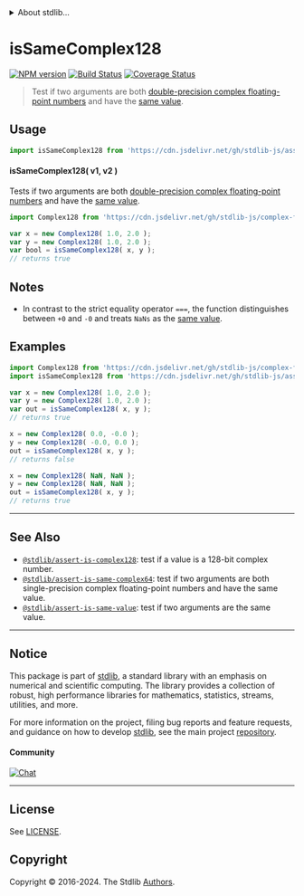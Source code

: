 <!--

@license Apache-2.0

Copyright (c) 2024 The Stdlib Authors.

Licensed under the Apache License, Version 2.0 (the "License");
you may not use this file except in compliance with the License.
You may obtain a copy of the License at

   http://www.apache.org/licenses/LICENSE-2.0

Unless required by applicable law or agreed to in writing, software
distributed under the License is distributed on an "AS IS" BASIS,
WITHOUT WARRANTIES OR CONDITIONS OF ANY KIND, either express or implied.
See the License for the specific language governing permissions and
limitations under the License.

-->


<details>
  <summary>
    About stdlib...
  </summary>
  <p>We believe in a future in which the web is a preferred environment for numerical computation. To help realize this future, we've built stdlib. stdlib is a standard library, with an emphasis on numerical and scientific computation, written in JavaScript (and C) for execution in browsers and in Node.js.</p>
  <p>The library is fully decomposable, being architected in such a way that you can swap out and mix and match APIs and functionality to cater to your exact preferences and use cases.</p>
  <p>When you use stdlib, you can be absolutely certain that you are using the most thorough, rigorous, well-written, studied, documented, tested, measured, and high-quality code out there.</p>
  <p>To join us in bringing numerical computing to the web, get started by checking us out on <a href="https://github.com/stdlib-js/stdlib">GitHub</a>, and please consider <a href="https://opencollective.com/stdlib">financially supporting stdlib</a>. We greatly appreciate your continued support!</p>
</details>

# isSameComplex128

[![NPM version][npm-image]][npm-url] [![Build Status][test-image]][test-url] [![Coverage Status][coverage-image]][coverage-url] <!-- [![dependencies][dependencies-image]][dependencies-url] -->

> Test if two arguments are both [double-precision complex floating-point numbers][@stdlib/complex/float64/ctor] and have the [same value][@stdlib/assert/is-same-value].



<section class="usage">

## Usage

```javascript
import isSameComplex128 from 'https://cdn.jsdelivr.net/gh/stdlib-js/assert-is-same-complex128@v0.2.2-deno/mod.js';
```

#### isSameComplex128( v1, v2 )

Tests if two arguments are both [double-precision complex floating-point numbers][@stdlib/complex/float64/ctor] and have the [same value][@stdlib/assert/is-same-value].

```javascript
import Complex128 from 'https://cdn.jsdelivr.net/gh/stdlib-js/complex-float64-ctor@deno/mod.js';

var x = new Complex128( 1.0, 2.0 );
var y = new Complex128( 1.0, 2.0 );
var bool = isSameComplex128( x, y );
// returns true
```

</section>

<!-- /.usage -->

<section class="notes">

## Notes

-   In contrast to the strict equality operator `===`, the function distinguishes between `+0` and `-0` and treats `NaNs` as the [same value][@stdlib/assert/is-same-value].

</section>

<!-- /.notes -->

<section class="examples">

## Examples

<!-- eslint no-undef: "error" -->

```javascript
import Complex128 from 'https://cdn.jsdelivr.net/gh/stdlib-js/complex-float64-ctor@deno/mod.js';
import isSameComplex128 from 'https://cdn.jsdelivr.net/gh/stdlib-js/assert-is-same-complex128@v0.2.2-deno/mod.js';

var x = new Complex128( 1.0, 2.0 );
var y = new Complex128( 1.0, 2.0 );
var out = isSameComplex128( x, y );
// returns true

x = new Complex128( 0.0, -0.0 );
y = new Complex128( -0.0, 0.0 );
out = isSameComplex128( x, y );
// returns false

x = new Complex128( NaN, NaN );
y = new Complex128( NaN, NaN );
out = isSameComplex128( x, y );
// returns true
```

</section>

<!-- /.examples -->

<!-- Section for related `stdlib` packages. Do not manually edit this section, as it is automatically populated. -->

<section class="related">

* * *

## See Also

-   <span class="package-name">[`@stdlib/assert-is-complex128`][@stdlib/assert/is-complex128]</span><span class="delimiter">: </span><span class="description">test if a value is a 128-bit complex number.</span>
-   <span class="package-name">[`@stdlib/assert-is-same-complex64`][@stdlib/assert/is-same-complex64]</span><span class="delimiter">: </span><span class="description">test if two arguments are both single-precision complex floating-point numbers and have the same value.</span>
-   <span class="package-name">[`@stdlib/assert-is-same-value`][@stdlib/assert/is-same-value]</span><span class="delimiter">: </span><span class="description">test if two arguments are the same value.</span>

</section>

<!-- /.related -->

<!-- Section for all links. Make sure to keep an empty line after the `section` element and another before the `/section` close. -->


<section class="main-repo" >

* * *

## Notice

This package is part of [stdlib][stdlib], a standard library with an emphasis on numerical and scientific computing. The library provides a collection of robust, high performance libraries for mathematics, statistics, streams, utilities, and more.

For more information on the project, filing bug reports and feature requests, and guidance on how to develop [stdlib][stdlib], see the main project [repository][stdlib].

#### Community

[![Chat][chat-image]][chat-url]

---

## License

See [LICENSE][stdlib-license].


## Copyright

Copyright &copy; 2016-2024. The Stdlib [Authors][stdlib-authors].

</section>

<!-- /.stdlib -->

<!-- Section for all links. Make sure to keep an empty line after the `section` element and another before the `/section` close. -->

<section class="links">

[npm-image]: http://img.shields.io/npm/v/@stdlib/assert-is-same-complex128.svg
[npm-url]: https://npmjs.org/package/@stdlib/assert-is-same-complex128

[test-image]: https://github.com/stdlib-js/assert-is-same-complex128/actions/workflows/test.yml/badge.svg?branch=v0.2.2
[test-url]: https://github.com/stdlib-js/assert-is-same-complex128/actions/workflows/test.yml?query=branch:v0.2.2

[coverage-image]: https://img.shields.io/codecov/c/github/stdlib-js/assert-is-same-complex128/main.svg
[coverage-url]: https://codecov.io/github/stdlib-js/assert-is-same-complex128?branch=main

<!--

[dependencies-image]: https://img.shields.io/david/stdlib-js/assert-is-same-complex128.svg
[dependencies-url]: https://david-dm.org/stdlib-js/assert-is-same-complex128/main

-->

[chat-image]: https://img.shields.io/gitter/room/stdlib-js/stdlib.svg
[chat-url]: https://app.gitter.im/#/room/#stdlib-js_stdlib:gitter.im

[stdlib]: https://github.com/stdlib-js/stdlib

[stdlib-authors]: https://github.com/stdlib-js/stdlib/graphs/contributors

[umd]: https://github.com/umdjs/umd
[es-module]: https://developer.mozilla.org/en-US/docs/Web/JavaScript/Guide/Modules

[deno-url]: https://github.com/stdlib-js/assert-is-same-complex128/tree/deno
[deno-readme]: https://github.com/stdlib-js/assert-is-same-complex128/blob/deno/README.md
[umd-url]: https://github.com/stdlib-js/assert-is-same-complex128/tree/umd
[umd-readme]: https://github.com/stdlib-js/assert-is-same-complex128/blob/umd/README.md
[esm-url]: https://github.com/stdlib-js/assert-is-same-complex128/tree/esm
[esm-readme]: https://github.com/stdlib-js/assert-is-same-complex128/blob/esm/README.md
[branches-url]: https://github.com/stdlib-js/assert-is-same-complex128/blob/main/branches.md

[stdlib-license]: https://raw.githubusercontent.com/stdlib-js/assert-is-same-complex128/main/LICENSE

[@stdlib/complex/float64/ctor]: https://github.com/stdlib-js/complex-float64-ctor/tree/deno

[@stdlib/assert/is-same-value]: https://github.com/stdlib-js/assert-is-same-value/tree/deno

<!-- <related-links> -->

[@stdlib/assert/is-complex128]: https://github.com/stdlib-js/assert-is-complex128/tree/deno

[@stdlib/assert/is-same-complex64]: https://github.com/stdlib-js/assert-is-same-complex64/tree/deno

<!-- </related-links> -->

</section>

<!-- /.links -->
